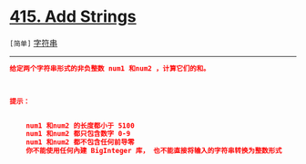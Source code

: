 # [415. Add Strings](https://leetcode-cn.com/problems/add-strings/)

`[简单]` [字符串](https://leetcode-cn.com/tag/string/)

---

```json
给定两个字符串形式的非负整数 num1 和num2 ，计算它们的和。

 

提示：


	num1 和num2 的长度都小于 5100
	num1 和num2 都只包含数字 0-9
	num1 和num2 都不包含任何前导零
	你不能使用任何內建 BigInteger 库， 也不能直接将输入的字符串转换为整数形式


```

